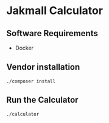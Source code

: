 # Jakmall Calculator

## Software Requirements
- Docker

## Vendor installation
```
./composer install
```
## Run the Calculator
```
./calculator
```
